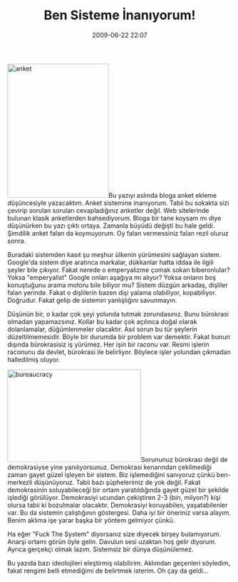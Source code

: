 ﻿---
layout: post
title: Ben Sisteme &#304;nan&#305;yorum!
date: 2009-06-22 22:07
comments: true
categories: []
---
<img class="alignleft size-medium wp-image-947" title="anket" src="http://onurbaykal.com.tr/wp-content/uploads/2009/06/anket-227x300.jpg" alt="anket" width="227" height="300" />Bu yazıyı aslında bloga anket ekleme düşüncesiyle yazacaktım. Anket sistemine inanıyorum. Tabii bu sokakta sizi çevirip sorulan soruları cevapladığınız anketler değil. Web sitelerinde bulunan klasik anketlerden bahsediyorum. Bloga bir tane koysam mı diye düşünürken bu yazı çıktı ortaya. Zamanla büyüdü değişti bu hale geldi. Şimdilik anket falan da koymuyorum. Oy falan vermessiniz falan rezil oluruz sonra.

Buradaki sistemden kasıt şu meşhur ülkenin yürümesini sağlayan sistem. Google'da sistem diye aratınca markalar, dükkanlar hatta iddaa ile ilgili şeyler bile çıkıyor. Fakat nerede o emperyalizme çomak sokan biberonlular? Yoksa "emperyalist" Google onları aşağıya mı alıyor? Yoksa onların boş konuştuğunu arama motoru bile biliyor mu? Sistem düzgün arkadaş, dişliler falan yerinde. Fakat o dişlilerin bazen dişi yalama olabiliyor, kopabiliyor. Doğrudur. Fakat gelip de sistemin yanlışlığını savunmayın.

Düşünün bir, o kadar çok şeyi yolunda tutmak zorundasınız. Bunu bürokrasi olmadan yapamazsınız. Kollar bu kadar çok açılınca doğal olarak dolanlamalar, düğümlenmeler olacaktır. Asıl sorun bu tür şeylerin düzeltilmemesidir. Böyle bir durumda bir problem var demektir. Fakat bunun dışında bürokrasisiz iş yürümez. Her işin bir raconu var. Resmi işlerin raconunu da devlet, bürokrasi ile belirliyor. Böylece işler yolundan çıkmadan halledilmiş oluyor.

<img class="alignright size-medium wp-image-951" title="bureaucracy" src="http://onurbaykal.com.tr/wp-content/uploads/2009/06/bureaucracy-300x207.jpg" alt="bureaucracy" width="300" height="207" />Sorununuz bürokrasi değil de demokrasiyse yine yanılıyorsunuz. Demokrasi kenarından çekilmediği zaman gayet güzel işleyen bir sistem. Biz işlemediğini sanıyoruz çünkü ben-merkezli düşünüyoruz. Tabii bazı şüphelerimiz de yok değil. Fakat demokrasinin soluyabileceği bir ortam yaratıldığında gayet güzel bir şekilde işlediği görülüyor. Demokrasiyi ucundan çekiştiren 2-3 (bin, milyon?) kişi olursa tabii ki bozulmalar olacaktır. Demokrasiyi koruyabilen, yaşatabilenler var. Bu da sistemin çalıştığının göstergesi. Daha iyi bir öneriniz varsa alayım. Benim aklıma işe yarar başka bir yöntem gelmiyor çünkü.

Ha eğer "Fuck The System" diyorsanız size diyecek birşey bulamıyorum. Anarşi ortamı görün öyle gelin. Davulun sesi uzaktan hoş gelir diyorum. Ayrıca gerçekçi olmak lazım. Sistemsiz bir dünya düşünülemez.

Bu yazıda bazı ideolojileri eleştirmiş olabilirim. Aklımdan geçenleri söyledim, fakat rengimi belli etmediğimi de belirtmek isterim. Oh çay da geldi...
